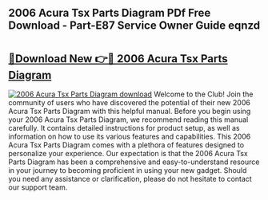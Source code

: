 ## 2006 Acura Tsx Parts Diagram PDf Free Download - Part-E87 Service Owner Guide eqnzd

# <h2><a href="http://dfswt09.blite.top/?on=2006+Acura+Tsx+Parts+Diagram">🔗Download New 👉🔴 2006 Acura Tsx Parts Diagram</a></h2>

[![2006 Acura Tsx Parts Diagram download](https://i.imgur.com/lujVjoI.png)](http://dfswt09.blite.top/?on=2006+Acura+Tsx+Parts+Diagram)
Welcome to the Club! Join the community of users who have discovered the potential of their new 2006 Acura Tsx Parts Diagram with this helpful manual. Before you begin using your 2006 Acura Tsx Parts Diagram, we recommend reading this manual carefully. It contains detailed instructions for product setup, as well as information on how to use its various features and capabilities. This 2006 Acura Tsx Parts Diagram comes with a plethora of features designed to personalize your experience. Our expectation is that the 2006 Acura Tsx Parts Diagram has been a comprehensive and easy-to-understand resource in your journey to becoming proficient in using your new gadget. Should you need any assistance or clarification, please do not hesitate to contact our support team.
